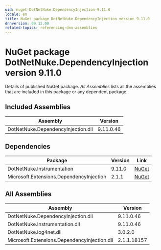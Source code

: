 ```yaml
---
uid: nuget-DotNetNuke.DependencyInjection-9.11.0
locale: en
title: NuGet package DotNetNuke.DependencyInjection version 9.11.0
dnnversion: 09.12.00
related-topics: referencing-dnn-assemblies
---
```


# NuGet package DotNetNuke.DependencyInjection version 9.11.0
Details of published NuGet package.
*All Assemblies* lists all the assemblies that are included in this package or any dependent package.

## Included Assemblies

|Assembly|Version|
|---|---|
|DotNetNuke.DependencyInjection.dll|9.11.0.46|

## Dependencies

|Package|Version|Link|
|---|---|---|
|DotNetNuke.Instrumentation|9.11.0|[NuGet](https://www.nuget.org/packages/DotNetNuke.Instrumentation/9.11.0)|
|Microsoft.Extensions.DependencyInjection|2.1.1|[NuGet](https://www.nuget.org/packages/Microsoft.Extensions.DependencyInjection/2.1.1)|

## All Assemblies

|Assembly|Version|
|---|---|
|DotNetNuke.DependencyInjection.dll|9.11.0.46|
|DotNetNuke.Instrumentation.dll|9.11.0.46|
|DotNetNuke.log4net.dll|3.0.2.0|
|Microsoft.Extensions.DependencyInjection.dll|2.1.1.18157|

